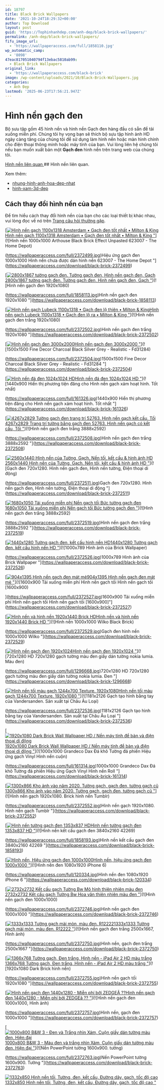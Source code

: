 ```yaml
---
id: 18797
title: Black Brick Wallpapers
date: '2021-10-24T18:29:32+00:00'
author: Top Download
layout: post
guid: 'https://Tophinhanhdep.com/anh-dep/black-brick-wallpapers/'
permalink: /anh-dep/black-brick-wallpapers/
fifu_image_url:
  - 'https://wallpaperaccess.com/full/1858110.jpg'
wp_automatic_camp:
  - '8098'
47eac817051040794f13ebac5810ab99:
  - Black Brick Wallpapers
original_link:
  - 'https://wallpaperaccess.com/black-brick'
image: /wp-content/uploads/2021/10/Black-Brick-Wallpapers.jpg
categories:
  - Ảnh Đẹp
lastmod: '2025-06-23T17:56:21.947Z'
---
```

# Hình nền gạch đen

Bộ sưu tập gồm 45 hình nền và hình nền Gạch đen hàng đầu có sẵn để tải xuống miễn phí. Chúng tôi hy vọng bạn sẽ thích bộ sưu tập hình ảnh HD ngày càng tăng của chúng tôi để sử dụng làm hình nền hoặc màn hình chính cho điện thoại thông minh hoặc máy tính của bạn. Vui lòng liên hệ chúng tôi nếu bạn muốn xuất bản một **Gạch đen** hình nền trên trang web của chúng tôi.

[Hình nền liên quan ](#related) ## Hình nền liên quan.

   
 Xem thêm:

   
- [nhung-hinh-anh-hoa-dep-nhat](https://tophinhanhdep.com/hinh-hoa-dep/nhung-hinh-anh-hoa-dep-nhat/)
- [hinh-xam-3d-dep](https://tophinhanhdep.com/hinh-xam-dep/hinh-xam-3d-dep/)

## Cách thay đổi hình nền của bạn

Để tìm hiểu cách thay đổi hình nền của bạn cho các loại thiết bị khác nhau, vui lòng đọc về nó trên [Trang câu hỏi thường gặp](https://tophinhanhdep.com/faq/).

  
[[![Hình nền gạch 1100x1318 Amsterdam • Gạch đen tốt nhất • Milton & King](https://wallpaperaccess.com/full/1858110.jpg)Hình nền gạch 1100x1318 Amsterdam • Gạch đen tốt nhất • Milton &amp; King "](https://wallpaperaccess.com/download/black-brick-1858110)](![Hình nền 1000x1000 Arthouse Black Brick Effect Unpasted 623007 - The Home Depot)

(https://wallpaperaccess.com/full/2372499.jpg)Hiệu ứng gạch đen 1000x1000 Hình nền chưa được dán hình nền 623007 - The Home Depot "](https://wallpaperaccess.com/download/black-brick-2372499)

[[![2800x1867 tường gạch đen.  Tường gạch đen, Hình nền gạch đen, Gạch](https://wallpaperaccess.com/full/1858126.jpg)2800x1867 tường gạch đen. Tường gạch đen, Hình nền gạch đen, Gạch "](https://wallpaperaccess.com/download/black-brick-1858126)](![Hình nền gạch đen 1920x1080)

(https://wallpaperaccess.com/full/1858113.jpg)Hình nền gạch đen 1920x1080 "](https://wallpaperaccess.com/download/black-brick-1858113)

[[![Hình nền gạch Lubeck 1100x1318 • Gạch đen lộ thiên • Milton & King](https://wallpaperaccess.com/full/1240691.jpg)Hình nền gạch Lubeck 1100x1318 • Gạch đen lộ ra • Milton &amp; King "](https://wallpaperaccess.com/download/black-brick-1240691)](![Hình nền gạch đen trắng 1920x1080)

(https://wallpaperaccess.com/full/2372502.jpg)Hình nền gạch đen trắng 1920x1080 "](https://wallpaperaccess.com/download/black-brick-2372502)

[[![Hình nền gạch đen 3000x2000](https://wallpaperaccess.com/full/1858127.jpg)Hình nền gạch đen 3000x2000 "](https://wallpaperaccess.com/download/black-brick-1858127)](![1500x1500 Fine Decor Charcoal Black Silver Grey - Realistic - Fd31284)

(https://wallpaperaccess.com/full/2372504.jpg)1500x1500 Fine Decor Charcoal Black Silver Grey - Realistic - Fd31284 "](https://wallpaperaccess.com/download/black-brick-2372504)

[[![Hình nền đá đen 1024x1024 HD](https://wallpaperaccess.com/full/1919102.jpg)Hình nền đá đen 1024x1024 HD "](https://wallpaperaccess.com/download/black-brick-1919102)](![1440x900 Hiển thị phương tiện đăng cho Hình nền gạch xám hoạt hình.  Tốt nhất)

(https://wallpaperaccess.com/full/161326.jpg)1440x900 Hiển thị phương tiện đăng cho Hình nền gạch xám hoạt hình. Tốt nhất "](https://wallpaperaccess.com/download/black-brick-161326)

[[![4267x2829 Tường gạch đen trang trí 52763. Hình nền gạch kết cấu, Tối](https://wallpaperaccess.com/full/1858131.jpg)4267x2829 Trang trí tường bằng gạch đen 52763. Hình nền gạch có kết cấu, Tối "](https://wallpaperaccess.com/download/black-brick-1858131)](![Hình nền gạch đen trắng 3888x2592)

(https://wallpaperaccess.com/full/2372508.jpg)Hình nền gạch đen trắng 3888x2592 "](https://wallpaperaccess.com/download/black-brick-2372508)

[[![2560x1440 Hình nền của Tường, Gạch.  Nền tối, kết cấu & hình ảnh HD](https://wallpaperaccess.com/full/1858118.jpg)2560x1440 Hình nền của Tường, Gạch. Nền tối, kết cấu &amp; hình ảnh HD "](https://wallpaperaccess.com/download/black-brick-1858118)](![Gạch đen 720x1280.  Hình nền gạch đen, Hình nền tường, Điện thoại di động)

(https://wallpaperaccess.com/full/2372511.jpg)Gạch đen 720x1280. Hình nền gạch đen, Hình nền tường, Điện thoại di động "](https://wallpaperaccess.com/download/black-brick-2372511)

[[![1680x1050 Tải xuống miễn phí Nền gạch tối Bức tường gạch đen](https://wallpaperaccess.com/full/2372512.jpg)1680x1050 Tải xuống miễn phí Nền gạch tối Bức tường gạch đen "](https://wallpaperaccess.com/download/black-brick-2372512)](![Hình nền gạch đen trắng 3888x2592)

(https://wallpaperaccess.com/full/2372519.jpg)Hình nền gạch đen trắng 3888x2592 "](https://wallpaperaccess.com/download/black-brick-2372519)

[[![1440x1280 Tường gạch đen, kết cấu hình nền HD](https://wallpaperaccess.com/full/2372522.jpg)1440x1280 Tường gạch đen, kết cấu hình nền HD "](https://wallpaperaccess.com/download/black-brick-2372522)](![1000x789 Hình ảnh của Brick Wallpaper)

(https://wallpaperaccess.com/full/2372526.jpg)1000x789 Hình ảnh của Brick Wallpaper "](https://wallpaperaccess.com/download/black-brick-2372526)

[[![904x1395 Hình nền gạch đen mát mẻ](https://wallpaperaccess.com/full/1858152.jpg)904x1395 Hình nền gạch đen mát mẻ "](https://wallpaperaccess.com/download/black-brick-1858152)](![1600x900 Tải xuống miễn phí Hình nền gạch tối Hình nền gạch tối [1600x900)

](https://wallpaperaccess.com/full/2372527.jpg)1600x900 Tải xuống miễn phí Hình nền gạch tối Hình nền gạch tối \[1600x900\]"](https://wallpaperaccess.com/download/black-brick-2372527)

 [[![Hình nền và hình nền 1920x1440 Brick HD](https://wallpaperaccess.com/full/1858135.jpg)Hình nền và hình nền 1920x1440 Brick HD "](https://wallpaperaccess.com/download/black-brick-1858135)](![Hình nền 1000x1000 Wilko Black Brick)

(https://wallpaperaccess.com/full/2372529.jpg)Gạch đen hình nền 1000x1000 Wilko "](https://wallpaperaccess.com/download/black-brick-2372529)

[[![Hình nền gạch đen 1920x1024](https://wallpaperaccess.com/full/1858144.jpg)Hình nền gạch đen 1920x1024 "](https://wallpaperaccess.com/download/black-brick-1858144)](![720x1280 HD 720x1280 gạch tường màu đen giấy dán tường nokia lumia.  Màu đen)

(https://wallpaperaccess.com/full/1296668.jpg)720x1280 HD 720x1280 gạch tường màu đen giấy dán tường nokia lumia. Đen "](https://wallpaperaccess.com/download/black-brick-1296668)

[[![Hình nền tối màu gạch 1244x700 Texture.  1920x1080](https://wallpaperaccess.com/full/1858138.jpg)Hình nền tối màu gạch 1244x700 Texture. 1920x1080 "](https://wallpaperaccess.com/download/black-brick-1858138)](![1181x2126 Gạch tạo hình bằng tay của Vandersanden.  Sản xuất tại Châu Âu Loại)

(https://wallpaperaccess.com/full/2372536.jpg)1181x2126 Gạch tạo hình bằng tay của Vandersanden. Sản xuất tại Châu Âu Loại "](https://wallpaperaccess.com/download/black-brick-2372536)

[[![1920x1080 Dark Brick Wall Wallpaper HD / Nền máy tính để bàn và điện thoại di động](https://wallpaperaccess.com/full/2372542.jpg)1920x1080 Dark Brick Wall Wallpaper HD / Nền máy tính để bàn và điện thoại di động "](https://wallpaperaccess.com/download/black-brick-2372542)](![1000x1000 Grandeco Dax Đá khô Tường đá phiến Hiệu ứng gạch Vinyl Hình nền cuộn)

(https://wallpaperaccess.com/full/161314.jpg)1000x1000 Grandeco Dax Đá khô Tường đá phiến Hiệu ứng Gạch Vinyl Hình nền Roll "](https://wallpaperaccess.com/download/black-brick-161314)

[[![1300x866 Kho ảnh vào năm 2020. Tường gạch, gạch đen, tường gạch cũ](https://wallpaperaccess.com/full/1858196.jpg)1300x866 Kho ảnh vào năm 2020. Tường gạch, gạch đen, tường gạch cũ "](https://wallpaperaccess.com/download/black-brick-1858196)](![Hình nền gạch 1920x1080.  Brick hình nền Tumblr)

(https://wallpaperaccess.com/full/2372552.jpg)Hình nền gạch 1920x1080. Hình nền gạch Tumblr "](https://wallpaperaccess.com/download/black-brick-2372552)

[[![Hình nền tường gạch đen 1353x837 HD](https://wallpaperaccess.com/full/2372731.jpg)Hình nền tường gạch đen 1353x837 HD "](https://wallpaperaccess.com/download/black-brick-2372731)](![Hình nền kết cấu gạch đen 3840x2160 42269)

(https://wallpaperaccess.com/full/1858193.jpg)Hình nền kết cấu gạch đen 3840x2160 42269 "](https://wallpaperaccess.com/download/black-brick-1858193)

[[![Hình nền, Hiệu ứng gạch đen 1000x1000](https://wallpaperaccess.com/full/2372737.jpg)Hình nền, hiệu ứng gạch đen 1000x1000 "](https://wallpaperaccess.com/download/black-brick-2372737)](![Hình nền đen 1080x1920 iPhone 6)

(https://wallpaperaccess.com/full/120334.jpg)Hình nền đen 1080x1920 iPhone 6 "](https://wallpaperaccess.com/download/black-brick-120334)

[[![2732x2732 Kết cấu gạch Tường Bw Mô hình thiên nhiên màu đen](https://wallpaperaccess.com/full/2372741.jpg)2732x2732 Kết cấu gạch Tường Bw Hoa văn thiên nhiên màu đen "](https://wallpaperaccess.com/download/black-brick-2372741)](![Hình nền gạch đen 1000x1000)

(https://wallpaperaccess.com/full/2372746.jpg)Hình nền gạch đen 1000x1000 "](https://wallpaperaccess.com/download/black-brick-2372746)

[[![1333x1333 Tường gạch mài mòn, màu đen.  R12222](https://wallpaperaccess.com/full/2372748.jpg)1333x1333 Tường gạch mài mòn, màu đen. R12222 "](https://wallpaperaccess.com/download/black-brick-2372748)](![Hình nền gạch đen trắng 2500x1667, Hình ảnh)

(https://wallpaperaccess.com/full/2372750.jpg)Hình nền, gạch đen trắng 2500x1667 "](https://wallpaperaccess.com/download/black-brick-2372750)

[[![1366x768 Tường gạch, Đen trắng, Hình nền - iPad Air 2 HD màu trắng](https://wallpaperaccess.com/full/2372754.jpg)1366x768 Tường gạch, Đen trắng, Hình nền - iPad Air 2 HD màu trắng "](https://wallpaperaccess.com/download/black-brick-2372754)](![1920x1080 Dark Brick hình nền)

(https://wallpaperaccess.com/full/2372755.jpg)Hình nền gạch tối 1920x1080 "](https://wallpaperaccess.com/download/black-brick-2372755)

[[![Hình nền gạch đen 1440x1280 - Miễn phí bởi ZEDGEÃ ??](https://wallpaperaccess.com/full/2372756.jpg)Hình nền gạch đen 1440x1280 - Miễn phí bởi ZEDGEâ ?? "](https://wallpaperaccess.com/download/black-brick-2372756)](![Hình nền gạch đen 1000x1000, Hình ảnh)

(https://wallpaperaccess.com/full/2372757.jpg)Hình nền, gạch đen 1000x1000 "](https://wallpaperaccess.com/download/black-brick-2372757)

[[![1000x800 B&W 3 - Đen và Trắng nhìn Xám, Cuộn giấy dán tường màu đen, Hiện đại](https://wallpaperaccess.com/full/2372758.jpg)1000x800 B&amp;W 3 - Màu đen và trắng nhìn Xám, Cuộn giấy dán tường màu đen, Hiện đại "](https://wallpaperaccess.com/download/black-brick-2372758)](![Nền PowerPoint tường 1600x900.  tường)

(https://wallpaperaccess.com/full/2372763.jpg)Nền PowerPoint tường 1600x900. Tường "](https://wallpaperaccess.com/download/black-brick-2372763)

[![1332x850 Hình nền tối, Tường, đen, kết cấu, Đường dây, gạch, tốc độ cao](https://wallpaperaccess.com/full/1241104.jpg)1332x850 Hình nền tối, Tường, đen, kết cấu, Đường dây, gạch, tốc độ cao "](https://wallpaperaccess.com/download/black-brick-1241104)
